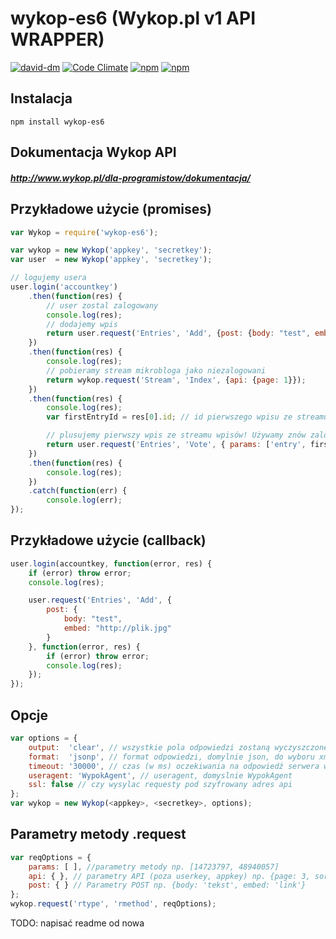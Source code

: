 # wykop-es6 (Wykop.pl v1 API WRAPPER)
[![david-dm](https://david-dm.org/bnt44/wykop-es6.svg)](https://david-dm.org/bnt44/wykop-es6)
[![Code Climate](https://codeclimate.com/github/bnt44/wykop-es6/badges/gpa.svg)](https://codeclimate.com/github/bnt44/wykop-es6)
[![npm](https://img.shields.io/npm/v/wykop-es6.svg)](https://www.npmjs.com/package/wykop-es6)
[![npm](https://img.shields.io/npm/l/wykop-es6.svg)](https://www.npmjs.com/package/wykop-es6)

## Instalacja
```
npm install wykop-es6
```
## Dokumentacja Wykop API
##### http://www.wykop.pl/dla-programistow/dokumentacja/

## Przykładowe użycie (promises)

```javascript
var Wykop = require('wykop-es6');

var wykop = new Wykop('appkey', 'secretkey');
var user  = new Wykop('appkey', 'secretkey');

// logujemy usera
user.login('accountkey')
	.then(function(res) {
		// user zostal zalogowany
		console.log(res);
		// dodajemy wpis
		return user.request('Entries', 'Add', {post: {body: "test", embed: "http://plik.jpg"}});
	})
	.then(function(res) {
		console.log(res);
		// pobieramy stream mikrobloga jako niezalogowani
		return wykop.request('Stream', 'Index', {api: {page: 1}});
	})
	.then(function(res) {
		console.log(res);
		var firstEntryId = res[0].id; // id pierwszego wpisu ze streamu

		// plusujemy pierwszy wpis ze streamu wpisów! Używamy znów zalogowanej instancji klasy Wykop - user
		return user.request('Entries', 'Vote', { params: ['entry', firstEntryId] });
	})
	.then(function(res) {
		console.log(res);
	})
	.catch(function(err) {
		console.log(err);
});
```
## Przykładowe użycie (callback)
```javascript
user.login(accountkey, function(error, res) {
	if (error) throw error;
	console.log(res);

	user.request('Entries', 'Add', {
		post: {
			body: "test",
			embed: "http://plik.jpg"
		}
	}, function(error, res) {
		if (error) throw error;
		console.log(res);
	});
});
```

## Opcje
```javascript
var options = {
	output:  'clear', // wszystkie pola odpowiedzi zostaną wyczyszczone z kodu HTML.
	format:  'jsonp', // format odpowiedzi, domylnie json, do wyboru xml lub jsonp
	timeout: '30000', // czas (w ms) oczekiwania na odpowiedź serwera wykopu, domyślnie 30000ms (30 sekund)
	useragent: 'WypokAgent', // useragent, domyslnie WypokAgent
	ssl: false // czy wysylac requesty pod szyfrowany adres api
};
var wykop = new Wykop(<appkey>, <secretkey>, options);
```

## Parametry metody .request
```javascript
var reqOptions = {
	params: [ ], //parametry metody np. [14723797, 48940057]
	api: { }, // parametry API (poza userkey, appkey) np. {page: 3, sort: 'votes'}
	post: { } // Parametry POST np. {body: 'tekst', embed: 'link'}
};
wykop.request('rtype', 'rmethod', reqOptions);
```
TODO: napisać readme od nowa
